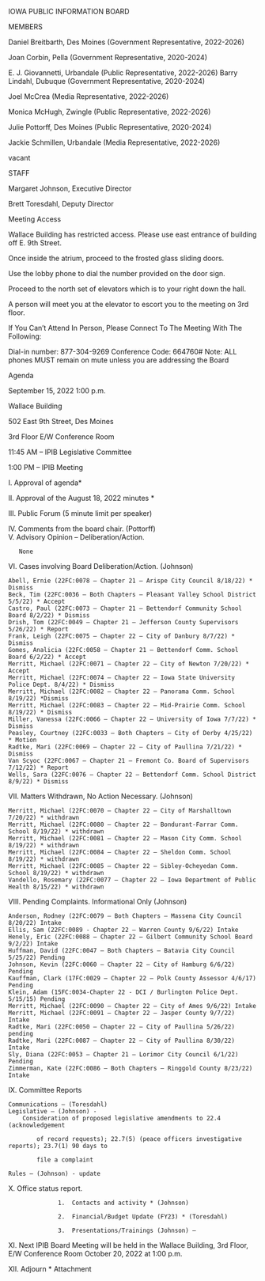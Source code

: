 

IOWA PUBLIC INFORMATION BOARD

MEMBERS

Daniel Breitbarth, Des Moines (Government Representative, 2022-2026)

Joan Corbin, Pella (Government Representative, 2020-2024)

E. J. Giovannetti, Urbandale (Public Representative, 2022-2026)
Barry Lindahl, Dubuque (Government Representative, 2020-2024)

Joel McCrea (Media Representative, 2022-2026)

Monica McHugh, Zwingle (Public Representative, 2022-2026)

Julie Pottorff, Des Moines (Public Representative, 2020-2024)

Jackie Schmillen, Urbandale (Media Representative, 2022-2026)

vacant

 

STAFF

Margaret Johnson, Executive Director

Brett Toresdahl, Deputy Director

 

Meeting Access

Wallace Building has restricted access. Please use east entrance of building off E. 9th Street.

Once inside the atrium, proceed to the frosted glass sliding doors.

Use the lobby phone to dial the number provided on the door sign.

Proceed to the north set of elevators which is to your right down the hall.

A person will meet you at the elevator to escort you to the meeting on 3rd floor.

 

If You Can’t Attend In Person, Please Connect To The Meeting With The Following:

Dial-in number: 877-304-9269     Conference Code: 664760#
Note: ALL phones MUST remain on mute unless you are addressing the Board

 

Agenda  

September 15, 2022 1:00 p.m.

Wallace Building

502 East 9th Street, Des Moines

3rd Floor E/W Conference Room

11:45 AM – IPIB Legislative Committee

1:00 PM – IPIB Meeting

I.          Approval of agenda*

II.        Approval of the August 18, 2022 minutes *

III.       Public Forum (5 minute limit per speaker)

IV.       Comments from the board chair.  (Pottorff)  
V.        Advisory Opinion – Deliberation/Action.

       None

VI.       Cases involving Board Deliberation/Action.  (Johnson)

    Abell, Ernie (22FC:0078 – Chapter 21 – Arispe City Council 8/18/22) * Dismiss
    Beck, Tim (22FC:0036 – Both Chapters – Pleasant Valley School District 5/5/22) * Accept          
    Castro, Paul (22FC:0073 – Chapter 21 – Bettendorf Community School Board 8/2/22) * Dismiss
    Drish, Tom (22FC:0049 – Chapter 21 – Jefferson County Supervisors 5/26/22) * Report
    Frank, Leigh (22FC:0075 – Chapter 22 – City of Danbury 8/7/22) * Dismiss
    Gomes, Analicia (22FC:0058 – Chapter 21 – Bettendorf Comm. School Board 6/2/22) * Accept
    Merritt, Michael (22FC:0071 – Chapter 22 – City of Newton 7/20/22) * Accept
    Merritt, Michael (22FC:0074 – Chapter 22 – Iowa State University Police Dept. 8/4/22) * Dismiss
    Merritt, Michael (22FC:0082 – Chapter 22 – Panorama Comm. School 8/19/22) *Dismiss
    Merritt, Michael (22FC:0083 – Chapter 22 – Mid-Prairie Comm. School 8/19/22) * Dismiss
    Miller, Vanessa (22FC:0066 – Chapter 22 – University of Iowa 7/7/22) * Dismiss
    Peasley, Courtney (22FC:0033 – Both Chapters – City of Derby 4/25/22) * Motion
    Radtke, Mari (22FC:0069 – Chapter 22 – City of Paullina 7/21/22) * Dismiss
    Van Scyoc (22FC:0067 – Chapter 21 – Fremont Co. Board of Supervisors 7/12/22) * Report
    Wells, Sara (22FC:0076 – Chapter 22 – Bettendorf Comm. School District 8/9/22) * Dismiss

VII.        Matters Withdrawn, No Action Necessary. (Johnson)

    Merritt, Michael (22FC:0070 – Chapter 22 – City of Marshalltown 7/20/22) * withdrawn
    Merritt, Michael (22FC:0080 – Chapter 22 – Bondurant-Farrar Comm. School 8/19/22) * withdrawn
    Merritt, Michael (22FC:0081 – Chapter 22 – Mason City Comm. School 8/19/22) * withdrawn
    Merritt, Michael (22FC:0084 – Chapter 22 – Sheldon Comm. School 8/19/22) * withdrawn
    Merritt, Michael (22FC:0085 – Chapter 22 – Sibley-Ocheyedan Comm. School 8/19/22) * withdrawn
    Vandello, Rosemary (22FC:0077 – Chapter 22 – Iowa Department of Public Health 8/15/22) * withdrawn

VIII.       Pending Complaints.  Informational Only (Johnson)

    Anderson, Rodney (22FC:0079 – Both Chapters – Massena City Council 8/20/22) Intake
    Ellis, Sam (22FC:0089 - Chapter 22 – Warren County 9/6/22) Intake
    Henely, Eric (22FC:0088 – Chapter 22 – Gilbert Community School Board 9/2/22) Intake
    Huffman, David (22FC:0047 – Both Chapters – Batavia City Council 5/25/22) Pending
    Johnson, Kevin (22FC:0060 – Chapter 22 – City of Hamburg 6/6/22) Pending
    Kauffman, Clark (17FC:0029 – Chapter 22 – Polk County Assessor 4/6/17) Pending
    Klein, Adam (15FC:0034-Chapter 22 - DCI / Burlington Police Dept. 5/15/15) Pending
    Merritt, Michael (22FC:0090 – Chapter 22 – City of Ames 9/6/22) Intake
    Merritt, Michael (22FC:0091 – Chapter 22 – Jasper County 9/7/22) Intake
    Radtke, Mari (22FC:0050 – Chapter 22 – City of Paullina 5/26/22) pending
    Radtke, Mari (22FC:0087 – Chapter 22 – City of Paullina 8/30/22) Intake
    Sly, Diana (22FC:0053 – Chapter 21 – Lorimor City Council 6/1/22) Pending
    Zimmerman, Kate (22FC:0086 – Both Chapters – Ringgold County 8/23/22) Intake

IX.          Committee Reports                                                                         

    Communications – (Toresdahl)
    Legislative – (Johnson) -
        Consideration of proposed legislative amendments to 22.4 (acknowledgement

            of record requests); 22.7(5) (peace officers investigative reports); 23.7(1) 90 days to

            file a complaint

    Rules – (Johnson) - update    

X.         Office status report.

                  1.  Contacts and activity * (Johnson)                                                       

                  2.  Financial/Budget Update (FY23) * (Toresdahl)

                  3.  Presentations/Trainings (Johnson) –   

XI.       Next IPIB Board Meeting will be held in the Wallace Building, 3rd Floor, E/W Conference Room October 20, 2022 at 1:00 p.m.

XII.      Adjourn                                                                                                                      * Attachment
